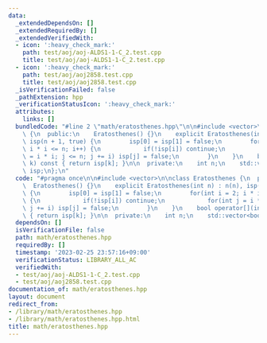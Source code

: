 ```yaml
---
data:
  _extendedDependsOn: []
  _extendedRequiredBy: []
  _extendedVerifiedWith:
  - icon: ':heavy_check_mark:'
    path: test/aoj/aoj-ALDS1-1-C_2.test.cpp
    title: test/aoj/aoj-ALDS1-1-C_2.test.cpp
  - icon: ':heavy_check_mark:'
    path: test/aoj/aoj2858.test.cpp
    title: test/aoj/aoj2858.test.cpp
  _isVerificationFailed: false
  _pathExtension: hpp
  _verificationStatusIcon: ':heavy_check_mark:'
  attributes:
    links: []
  bundledCode: "#line 2 \"math/eratosthenes.hpp\"\n\n#include <vector>\n\nclass Eratosthenes\
    \ {\n  public:\n    Eratosthenes() {}\n    explicit Eratosthenes(int n) : n(n),\
    \ isp(n + 1, true) {\n        isp[0] = isp[1] = false;\n        for(int i = 2;\
    \ i * i <= n; i++) {\n            if(!isp[i]) continue;\n            for(int j\
    \ = i * i; j <= n; j += i) isp[j] = false;\n        }\n    }\n    bool operator[](int\
    \ k) const { return isp[k]; }\n\n  private:\n    int n;\n    std::vector<bool>\
    \ isp;\n};\n"
  code: "#pragma once\n\n#include <vector>\n\nclass Eratosthenes {\n  public:\n  \
    \  Eratosthenes() {}\n    explicit Eratosthenes(int n) : n(n), isp(n + 1, true)\
    \ {\n        isp[0] = isp[1] = false;\n        for(int i = 2; i * i <= n; i++)\
    \ {\n            if(!isp[i]) continue;\n            for(int j = i * i; j <= n;\
    \ j += i) isp[j] = false;\n        }\n    }\n    bool operator[](int k) const\
    \ { return isp[k]; }\n\n  private:\n    int n;\n    std::vector<bool> isp;\n};"
  dependsOn: []
  isVerificationFile: false
  path: math/eratosthenes.hpp
  requiredBy: []
  timestamp: '2023-02-25 23:57:16+09:00'
  verificationStatus: LIBRARY_ALL_AC
  verifiedWith:
  - test/aoj/aoj-ALDS1-1-C_2.test.cpp
  - test/aoj/aoj2858.test.cpp
documentation_of: math/eratosthenes.hpp
layout: document
redirect_from:
- /library/math/eratosthenes.hpp
- /library/math/eratosthenes.hpp.html
title: math/eratosthenes.hpp
---
```

